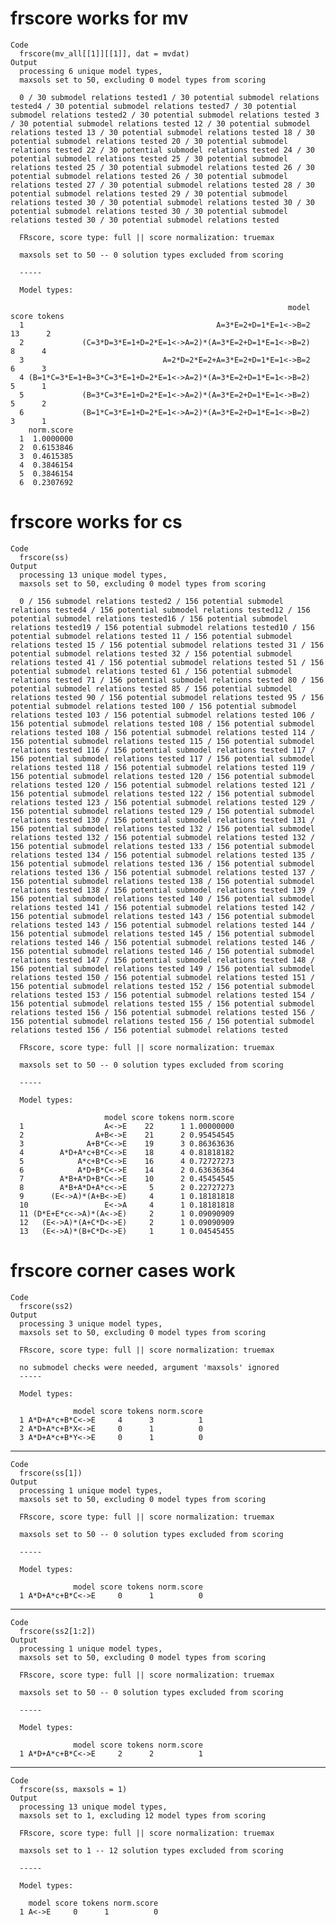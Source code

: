 # frscore works for mv

    Code
      frscore(mv_all[[1]][[1]], dat = mvdat)
    Output
      processing 6 unique model types,
      maxsols set to 50, excluding 0 model types from scoring
      
      0 / 30 submodel relations tested1 / 30 potential submodel relations tested4 / 30 potential submodel relations tested7 / 30 potential submodel relations tested2 / 30 potential submodel relations tested 3 / 30 potential submodel relations tested 12 / 30 potential submodel relations tested 13 / 30 potential submodel relations tested 18 / 30 potential submodel relations tested 20 / 30 potential submodel relations tested 22 / 30 potential submodel relations tested 24 / 30 potential submodel relations tested 25 / 30 potential submodel relations tested 25 / 30 potential submodel relations tested 26 / 30 potential submodel relations tested 26 / 30 potential submodel relations tested 27 / 30 potential submodel relations tested 28 / 30 potential submodel relations tested 29 / 30 potential submodel relations tested 30 / 30 potential submodel relations tested 30 / 30 potential submodel relations tested 30 / 30 potential submodel relations tested 30 / 30 potential submodel relations tested 
      
      FRscore, score type: full || score normalization: truemax 
      
      maxsols set to 50 -- 0 solution types excluded from scoring 
      
      -----
       
      Model types: 
      
                                                                  model score tokens
      1                                           A=3*E=2+D=1*E=1<->B=2    13      2
      2             (C=3*D=3*E=1+D=2*E=1<->A=2)*(A=3*E=2+D=1*E=1<->B=2)     8      4
      3                               A=2*D=2*E=2+A=3*E=2+D=1*E=1<->B=2     6      3
      4 (B=1*C=3*E=1+B=3*C=3*E=1+D=2*E=1<->A=2)*(A=3*E=2+D=1*E=1<->B=2)     5      1
      5             (B=3*C=3*E=1+D=2*E=1<->A=2)*(A=3*E=2+D=1*E=1<->B=2)     5      2
      6             (B=1*C=3*E=1+D=2*E=1<->A=2)*(A=3*E=2+D=1*E=1<->B=2)     3      1
        norm.score
      1  1.0000000
      2  0.6153846
      3  0.4615385
      4  0.3846154
      5  0.3846154
      6  0.2307692
      
      

# frscore works for cs

    Code
      frscore(ss)
    Output
      processing 13 unique model types,
      maxsols set to 50, excluding 0 model types from scoring
      
      0 / 156 submodel relations tested2 / 156 potential submodel relations tested4 / 156 potential submodel relations tested12 / 156 potential submodel relations tested16 / 156 potential submodel relations tested19 / 156 potential submodel relations tested10 / 156 potential submodel relations tested 11 / 156 potential submodel relations tested 15 / 156 potential submodel relations tested 31 / 156 potential submodel relations tested 32 / 156 potential submodel relations tested 41 / 156 potential submodel relations tested 51 / 156 potential submodel relations tested 61 / 156 potential submodel relations tested 71 / 156 potential submodel relations tested 80 / 156 potential submodel relations tested 85 / 156 potential submodel relations tested 90 / 156 potential submodel relations tested 95 / 156 potential submodel relations tested 100 / 156 potential submodel relations tested 103 / 156 potential submodel relations tested 106 / 156 potential submodel relations tested 108 / 156 potential submodel relations tested 108 / 156 potential submodel relations tested 114 / 156 potential submodel relations tested 115 / 156 potential submodel relations tested 116 / 156 potential submodel relations tested 117 / 156 potential submodel relations tested 117 / 156 potential submodel relations tested 118 / 156 potential submodel relations tested 119 / 156 potential submodel relations tested 120 / 156 potential submodel relations tested 120 / 156 potential submodel relations tested 121 / 156 potential submodel relations tested 122 / 156 potential submodel relations tested 123 / 156 potential submodel relations tested 129 / 156 potential submodel relations tested 129 / 156 potential submodel relations tested 130 / 156 potential submodel relations tested 131 / 156 potential submodel relations tested 132 / 156 potential submodel relations tested 132 / 156 potential submodel relations tested 132 / 156 potential submodel relations tested 133 / 156 potential submodel relations tested 134 / 156 potential submodel relations tested 135 / 156 potential submodel relations tested 136 / 156 potential submodel relations tested 136 / 156 potential submodel relations tested 137 / 156 potential submodel relations tested 138 / 156 potential submodel relations tested 138 / 156 potential submodel relations tested 139 / 156 potential submodel relations tested 140 / 156 potential submodel relations tested 141 / 156 potential submodel relations tested 142 / 156 potential submodel relations tested 143 / 156 potential submodel relations tested 143 / 156 potential submodel relations tested 144 / 156 potential submodel relations tested 145 / 156 potential submodel relations tested 146 / 156 potential submodel relations tested 146 / 156 potential submodel relations tested 146 / 156 potential submodel relations tested 147 / 156 potential submodel relations tested 148 / 156 potential submodel relations tested 149 / 156 potential submodel relations tested 150 / 156 potential submodel relations tested 151 / 156 potential submodel relations tested 152 / 156 potential submodel relations tested 153 / 156 potential submodel relations tested 154 / 156 potential submodel relations tested 155 / 156 potential submodel relations tested 156 / 156 potential submodel relations tested 156 / 156 potential submodel relations tested 156 / 156 potential submodel relations tested 156 / 156 potential submodel relations tested 
      
      FRscore, score type: full || score normalization: truemax 
      
      maxsols set to 50 -- 0 solution types excluded from scoring 
      
      -----
       
      Model types: 
      
                         model score tokens norm.score
      1                  A<->E    22      1 1.00000000
      2                A+B<->E    21      2 0.95454545
      3              A+B*C<->E    19      3 0.86363636
      4        A*D+A*c+B*C<->E    18      4 0.81818182
      5            A*c+B*C<->E    16      4 0.72727273
      6            A*D+B*C<->E    14      2 0.63636364
      7        A*B+A*D+B*C<->E    10      2 0.45454545
      8        A*B+A*D+A*c<->E     5      2 0.22727273
      9      (E<->A)*(A+B<->E)     4      1 0.18181818
      10                 E<->A     4      1 0.18181818
      11 (D*E+E*c<->A)*(A<->E)     2      1 0.09090909
      12   (E<->A)*(A+C*D<->E)     2      1 0.09090909
      13   (E<->A)*(B+C*D<->E)     1      1 0.04545455
      
      

# frscore corner cases work

    Code
      frscore(ss2)
    Output
      processing 3 unique model types,
      maxsols set to 50, excluding 0 model types from scoring
      
      FRscore, score type: full || score normalization: truemax 
      
      no submodel checks were needed, argument 'maxsols' ignored 
      -----
       
      Model types: 
      
                  model score tokens norm.score
      1 A*D+A*c+B*C<->E     4      3          1
      2 A*D+A*c+B*X<->E     0      1          0
      3 A*D+A*c+B*Y<->E     0      1          0
      
      

---

    Code
      frscore(ss[1])
    Output
      processing 1 unique model types,
      maxsols set to 50, excluding 0 model types from scoring
      
      FRscore, score type: full || score normalization: truemax 
      
      maxsols set to 50 -- 0 solution types excluded from scoring 
      
      -----
       
      Model types: 
      
                  model score tokens norm.score
      1 A*D+A*c+B*C<->E     0      1          0
      
      

---

    Code
      frscore(ss2[1:2])
    Output
      processing 1 unique model types,
      maxsols set to 50, excluding 0 model types from scoring
      
      FRscore, score type: full || score normalization: truemax 
      
      maxsols set to 50 -- 0 solution types excluded from scoring 
      
      -----
       
      Model types: 
      
                  model score tokens norm.score
      1 A*D+A*c+B*C<->E     2      2          1
      
      

---

    Code
      frscore(ss, maxsols = 1)
    Output
      processing 13 unique model types,
      maxsols set to 1, excluding 12 model types from scoring
      
      FRscore, score type: full || score normalization: truemax 
      
      maxsols set to 1 -- 12 solution types excluded from scoring 
      
      -----
       
      Model types: 
      
        model score tokens norm.score
      1 A<->E     0      1          0
      
      

